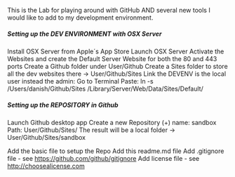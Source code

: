 This is the Lab for playing around with GitHub AND several new tools I would like to add to my development environment.


##### Setting up the  DEV ENVIRONMENT with OSX Server #####

Install OSX Server from Apple´s App Store
Launch OSX Server
Activate the Websites and create the Default Server Website for both the 80 and 443 ports
Create a Github folder under User/Github
Create a Sites folder to store all the dev websites there -> User/Github/Sites
Link the DEVENV is the local user instead the admin:
  Go to Terminal
  Paste:  ln -s /Users/danish/Github/Sites /Library/Server/Web/Data/Sites/Default/

##### Setting up the REPOSITORY in Github #####

Launch Github desktop app
Create a new Repository (+)
  name: sandbox
  Path: User/Github/Sites/
  The result will be a local folder -> User/Github/Sites/sandbox

Add the basic file to setup the Repo
  Add this readme.md file
  Add .gitignore file - see https://github.com/github/gitignore
  Add license file - see http://choosealicense.com
